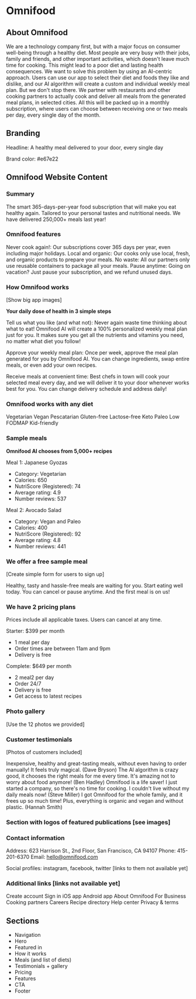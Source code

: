 # Omnifood

## About Omnifood

We are a technology company first, but with a major focus on
consumer well-being through a healthy diet. Most people are
very busy with their jobs, family and friends, and other
important activities, which doesn't leave much time for
cooking. This might lead to a poor diet and lasting health
consequences. We want to solve this problem by using an
AI-centric approach. Users can use our app to select their
diet and foods they like and dislike, and our AI algorithm
will create a custom and individual weekly meal plan. But we
don't stop there. We partner with restaurants and other
cooking partners to actually cook and deliver all meals from
the generated meal plans, in selected cities. All this will
be packed up in a monthly subscription, where users can
choose between receiving one or two meals per day, every
single day of the month.

## Branding

Headline: A healthy meal delivered to your door, every
single day

Brand color: #e67e22

## Omnifood Website Content

### Summary

The smart 365-days-per-year food subscription that will make
you eat healthy again. Tailored to your personal tastes and
nutritional needs. We have delivered 250,000+ meals last
year!

### Omnifood features

Never cook again!: Our subscriptions cover 365 days per
year, even including major holidays. Local and organic: Our
cooks only use local, fresh, and organic products to prepare
your meals. No waste: All our partners only use reusable
containers to package all your meals. Pause anytime: Going
on vacation? Just pause your subscription, and we refund
unused days.

### How Omnifood works

[Show big app images]

**Your daily dose of health in 3 simple steps**

Tell us what you like (and what not): Never again waste time
thinking about what to eat! Omnifood AI will create a 100%
personalized weekly meal plan just for you. It makes sure
you get all the nutrients and vitamins you need, no matter
what diet you follow!

Approve your weekly meal plan: Once per week, approve the
meal plan generated for you by Omnifood AI. You can change
ingredients, swap entire meals, or even add your own
recipes.

Receive meals at convenient time: Best chefs in town will
cook your selected meal every day, and we will deliver it to
your door whenever works best for you. You can change
delivery schedule and address daily!

### Omnifood works with any diet

Vegetarian Vegan Pescatarian Gluten-free Lactose-free Keto
Paleo Low FODMAP Kid-friendly

### Sample meals

**Omnifood AI chooses from 5,000+ recipes**

Meal 1: Japanese Gyozas

- Category: Vegetarian
- Calories: 650
- NutriScore (Registered): 74
- Average rating: 4.9
- Number reviews: 537

Meal 2: Avocado Salad

- Category: Vegan and Paleo
- Calories: 400
- NutriScore (Registered): 92
- Average rating: 4.8
- Number reviews: 441

### We offer a free sample meal

[Create simple form for users to sign up]

Healthy, tasty and hassle-free meals are waiting for you.
Start eating well today. You can cancel or pause anytime.
And the first meal is on us!

### We have 2 pricing plans

Prices include all applicable taxes. Users can cancel at any
time.

Starter: $399 per month

- 1 meal per day
- Order times are between 11am and 9pm
- Delivery is free

Complete: $649 per month

- 2 meal2 per day
- Order 24/7
- Delivery is free
- Get access to latest recipes

### Photo gallery

[Use the 12 photos we provided]

### Customer testimonials

[Photos of customers included]

Inexpensive, healthy and great-tasting meals, without even
having to order manually! It feels truly magical. (Dave
Bryson) The AI algorithm is crazy good, it chooses the right
meals for me every time. It's amazing not to worry about
food anymore! (Ben Hadley) Omnifood is a life saver! I just
started a company, so there's no time for cooking. I
couldn't live without my daily meals now! (Steve Miller) I
got Omnifood for the whole family, and it frees up so much
time! Plus, everything is organic and vegan and without
plastic. (Hannah Smith)

### Section with logos of featured publications [see images]

### Contact information

Address: 623 Harrison St., 2nd Floor, San Francisco, CA
94107 Phone: 415-201-6370 Email: hello@omnifood.com

Social profiles: instagram, facebook, twitter [links to them
not available yet]

### Additional links [links not available yet]

Create account Sign in iOS app Android app About Omnifood
For Business Cooking partners Careers Recipe directory Help
center Privacy & terms

## Sections

- Navigation
- Hero
- Featured in
- How it works
- Meals (and list of diets)
- Testimonials + gallery
- Pricing
- Features
- CTA
- Footer
